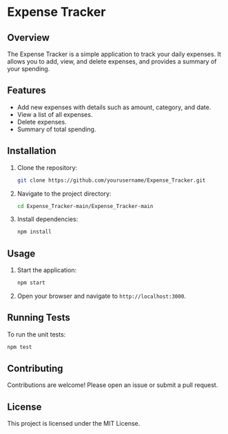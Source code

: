 # Expense Tracker

## Overview

The Expense Tracker is a simple application to track your daily expenses. It allows you to add, view, and delete expenses, and provides a summary of your spending.

## Features

- Add new expenses with details such as amount, category, and date.
- View a list of all expenses.
- Delete expenses.
- Summary of total spending.

## Installation

1. Clone the repository:
   ```bash
   git clone https://github.com/yourusername/Expense_Tracker.git
   ```
2. Navigate to the project directory:
   ```bash
   cd Expense_Tracker-main/Expense_Tracker-main
   ```
3. Install dependencies:
   ```bash
   npm install
   ```

## Usage

1. Start the application:
   ```bash
   npm start
   ```
2. Open your browser and navigate to `http://localhost:3000`.

## Running Tests

To run the unit tests:

```bash
npm test
```

## Contributing

Contributions are welcome! Please open an issue or submit a pull request.

## License

This project is licensed under the MIT License.
